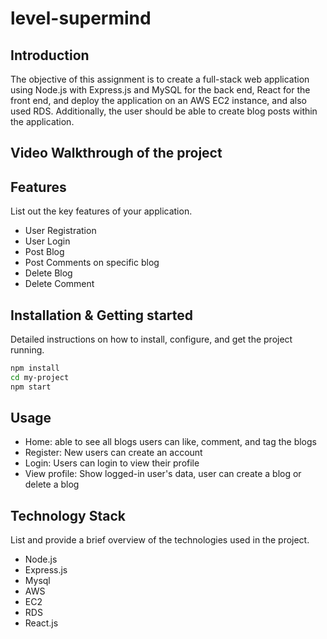 # level-supermind

## Introduction
The objective of this assignment is to create a full-stack web application using Node.js with Express.js and MySQL for the back end, React for the front end, and deploy the application on an AWS EC2 instance, and also used RDS. Additionally, the user should be able to create blog posts within the application.

## Video Walkthrough of the project

## Features
List out the key features of your application.

- User Registration
- User Login
- Post Blog
- Post Comments on specific blog
- Delete Blog
- Delete Comment


## Installation & Getting started
Detailed instructions on how to install, configure, and get the project running.

```bash
npm install
cd my-project
npm start
```

## Usage

- Home: able to see all blogs users can like, comment, and tag the blogs
- Register: New users can create an account
- Login: Users can login to view their profile
- View profile: Show logged-in user's data, user can create a blog or delete a blog


## Technology Stack
List and provide a brief overview of the technologies used in the project.

- Node.js
- Express.js
- Mysql
- AWS
- EC2
- RDS
- React.js
